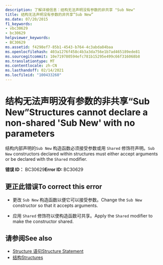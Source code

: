 ```yaml
---
description: 了解详细信息：结构无法声明没有参数的非共享 "Sub New"
title: 结构无法声明没有参数的非共享“Sub New”
ms.date: 07/20/2015
f1_keywords:
- vbc30629
- bc30629
helpviewer_keywords:
- BC30629
ms.assetid: f4298ef7-85b1-4543-b764-4c3abda84baa
ms.openlocfilehash: 403a1276f458c4b3a3da756e1b7ad465189ede81
ms.sourcegitcommit: 10e719780594efc781b15295e499c66f316068b8
ms.translationtype: MT
ms.contentlocale: zh-CN
ms.lasthandoff: 02/14/2021
ms.locfileid: "100433260"
---
```

# <a name="structures-cannot-declare-a-non-shared-sub-new-with-no-parameters"></a><span data-ttu-id="e1929-103">结构无法声明没有参数的非共享“Sub New”</span><span class="sxs-lookup"><span data-stu-id="e1929-103">Structures cannot declare a non-shared 'Sub New' with no parameters</span></span>

<span data-ttu-id="e1929-104">结构内部声明的`Sub New` 构造函数必须接受参数或用 `Shared` 修饰符声明。</span><span class="sxs-lookup"><span data-stu-id="e1929-104">`Sub New` constructors declared within structures must either accept arguments or be declared with the `Shared` modifier.</span></span>  
  
 <span data-ttu-id="e1929-105">**错误 ID：** BC30629</span><span class="sxs-lookup"><span data-stu-id="e1929-105">**Error ID:** BC30629</span></span>  
  
## <a name="to-correct-this-error"></a><span data-ttu-id="e1929-106">更正此错误</span><span class="sxs-lookup"><span data-stu-id="e1929-106">To correct this error</span></span>  
  
- <span data-ttu-id="e1929-107">更改 `Sub New` 构造函数以便它可以接受参数。</span><span class="sxs-lookup"><span data-stu-id="e1929-107">Change the `Sub New` constructor so that it accepts arguments.</span></span>  
  
- <span data-ttu-id="e1929-108">应用 `Shared` 修饰符以使构造函数可共享。</span><span class="sxs-lookup"><span data-stu-id="e1929-108">Apply the `Shared` modifier to make the constructor shared.</span></span>  
  
## <a name="see-also"></a><span data-ttu-id="e1929-109">请参阅</span><span class="sxs-lookup"><span data-stu-id="e1929-109">See also</span></span>

- [<span data-ttu-id="e1929-110">Structure 语句</span><span class="sxs-lookup"><span data-stu-id="e1929-110">Structure Statement</span></span>](../language-reference/statements/structure-statement.md)
- [<span data-ttu-id="e1929-111">结构</span><span class="sxs-lookup"><span data-stu-id="e1929-111">Structures</span></span>](../programming-guide/language-features/data-types/structures.md)
